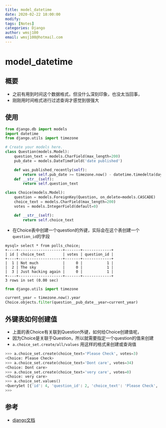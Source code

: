 ```yaml
---
title: model_datetime
date: 2020-02-22 18:00:00
modify: 
tags: [Notes]
categories: Django
author: wmsj100
email: wmsj100@hotmail.com
---
```


# model_datetime

## 概要

- 之前有用到时间这个数据格式，但没什么深刻印象，也没太当回事，
- 刚刚用时间格式进行过滤查询才感觉到很强大

## 使用

```model.py
from django.db import models
import datetime
from django.utils import timezone

# Create your models here.
class Question(models.Model):
    question_text = models.CharField(max_length=200)
    pub_date = models.DateTimeField('date published')

    def was_published_recently(self):
        return self.pub_date >= timezone.now() - datetime.timedelta(days=1)
    def __str__(self):
        return self.question_text

class Choice(models.Model):
    question = models.ForeignKey(Question, on_delete=models.CASCADE)
    choice_text = models.CharField(max_length=200)
    votes = models.IntegerField(default=0)

    def __str__(self):
        return self.choice_text
```
- 在Choice表中创建一个question的外键，实际会在这个表创建一个`question_id`的字段
```mysql
mysql> select * from polls_choice;
+----+--------------------+-------+-------------+
| id | choice_text        | votes | question_id |
+----+--------------------+-------+-------------+
|  1 | Not much           |     0 |           1 |
|  2 | The sky            |     0 |           1 |
|  3 | Just hacking again |     0 |           1 |
+----+--------------------+-------+-------------+
3 rows in set (0.00 sec)
```

```python
from django.utils import timezone

current_year = timezone.now().year
Choice.objects.filter(question__pub_date__year=current_year)


```

## 外键表如何创建值

- 上面的表Choice有关联到Question外键，如何给Choice创建值呢，
- 因为Choice是关联于Question，所以就需要指定一个question的值来创建
- `a.choice_set.create/all/values` 用这样的格式来创建或查询值
```python
>>> a.choice_set.create(choice_text='Please Check', votes=3)
<Choice: Please Check>
>>> a.choice_set.create(choice_text='Dont care', votes=34)
<Choice: Dont care>
>>> a.choice_set.create(choice_text='very care', votes=0)
<Choice: very care>
>>> a.choice_set.values()
<QuerySet [{'id': 4, 'question_id': 2, 'choice_text': 'Please Check', 'votes': 3}, {'id': 5, 'question_id': 2, 'choice_text': 'Dont care', 'votes': 34}, {'id': 6, 'question_id': 2, 'choice_text': 'very care', 'votes': 0}]>
>>>

```

## 参考

- [django文档](https://docs.djangoproject.com/zh-hans/3.0/intro/tutorial02/)
